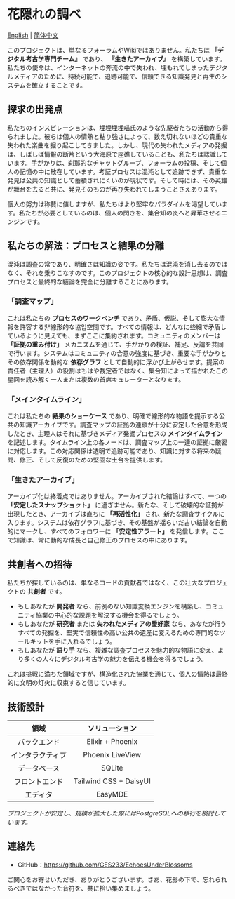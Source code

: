 # 花隠れの調べ

[English](./README.md) | [简体中文](./README.zh_Hans.md)

このプロジェクトは、単なるフォーラムやWikiではありません。私たちは **『デジタル考古学専門チーム』** であり、 **『生きたアーカイブ』** を構築しています。私たちの使命は、インターネットの奔流の中で失われ、埋もれてしまったデジタルメディアのために、持続可能で、追跡可能で、信頼できる知識発見と再生のシステムを確立することです。

## 探求の出発点

私たちのインスピレーションは、[埋埋埋埋喵](https://space.bilibili.com/3494356619102794)氏のような先駆者たちの活動から得られました。彼らは個人の情熱と粘り強さによって、数え切れないほどの貴重な失われた楽曲を掘り起こしてきました。しかし、現代の失われたメディアの発掘は、しばしば情報の断片という大海原で座礁していることも、私たちは認識しています。手がかりは、刹那的なチャットグループ、フォーラムの投稿、そして個人の記憶の中に散在しています。考証プロセスは混沌として追跡できず、貴重な発見は公共の知識として蓄積されにくいのが現状です。そして時には、その英雄が舞台を去ると共に、発見そのものが再び失われてしまうことさえあります。

個人の努力は称賛に値しますが、私たちはより堅牢なパラダイムを渇望しています。私たちが必要としているのは、個人の閃きを、集合知の炎へと昇華させるエンジンです。

## 私たちの解法：プロセスと結果の分離

混沌は調査の常であり、明確さは知識の姿です。私たちは混沌を消し去るのではなく、それを乗りこなすのです。このプロジェクトの核心的な設計思想は、調査プロセスと最終的な結論を完全に分離することにあります。

### 「調査マップ」

これは私たちの **プロセスのワークベンチ** であり、矛盾、仮説、そして膨大な情報を許容する非線形的な協업空間です。すべての情報は、どんなに些細で矛盾しているように見えても、まずここに集約されます。コミュニティのメンバーは **「証拠の重み付け」** メカニズムを通じて、手がかりの検証、補足、反論を共同で行います。システムはコミュニティの合意の強度に基づき、重要な手がかりとその依存関係を動的な **依存グラフ** として自動的に浮かび上がらせます。提案の責任者（主理人）の役割はもはや裁定者ではなく、集合知によって描かれたこの星図を読み解く一人または複数の首席キュレーターとなります。

### 「メインタイムライン」

これは私たちの **結果のショーケース** であり、明確で線形的な物語を提示する公共の知識アーカイブです。調査マップの証拠の連鎖が十分に安定した合意を形成したとき、主理人はそれに基づきメディア発掘プロセスの **メインタイムライン** を記述します。タイムライン上の各ノードは、調査マップ上の一連の証拠に厳密に対応します。この対応関係は透明で追跡可能であり、知識に対する将来の疑問、修正、そして反復のための堅固な土台を提供します。

### 「生きたアーカイブ」

アーカイブ化は終着点ではありません。アーカイブされた結論はすべて、一つの **「安定したスナップショット」** に過ぎません。新たな、そして破壊的な証拠が出現したとき、アーカイブは直ちに **「再活性化」** され、新たな調査サイクルに入ります。システムは依存グラフに基づき、その基盤が揺らいだ古い結論を自動的にマークし、すべてのフォロワーに **「安定性アラート」** を発信します。ここで知識は、常に動的な成長と自己修正のプロセスの中にあります。

## 共創者への招待

私たちが探しているのは、単なるコードの貢献者ではなく、この壮大なプロジェクトの **共創者** です。

-   もしあなたが **開発者** なら、前例のない知識変換エンジンを構築し、コミュニティ協業の中心的な課題を解決する機会を得るでしょう。
-   もしあなたが **研究者** または **失われたメディアの愛好家** なら、あなたが行うすべての発掘を、堅実で信頼性の高い公共の遺産に変えるための専門的なツールキットを手に入れるでしょう。
-   もしあなたが **語り手** なら、複雑な調査プロセスを魅力的な物語に変え、より多くの人々にデジタル考古学の魅力を伝える機会を得るでしょう。

これは挑戦に満ちた領域ですが、構造化された協業を通じて、個人の情熱は最終的に文明の灯火に収束すると信じています。

## 技術設計

| 領域 | ソリューション |
|:---:|:---:|
| バックエンド | Elixir + Phoenix |
| インタラクティブ | Phoenix LiveView |
| データベース | SQLite |
| フロントエンド | Tailwind CSS + DaisyUI |
| エディタ | EasyMDE |

*プロジェクトが安定し、規模が拡大した際にはPostgreSQLへの移行を検討しています。*

## 連絡先

-   GitHub：<https://github.com/GES233/EchoesUnderBlossoms>

ご関心をお寄せいただき、ありがとうございます。さあ、花影の下で、忘れられるべきではなかった音符を、共に拾い集めましょう。